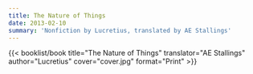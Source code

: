 ```yaml
---
title: The Nature of Things
date: 2013-02-10
summary: 'Nonfiction by Lucretius, translated by AE Stallings'
---
```


{{< booklist/book
title="The Nature of Things"
translator="AE Stallings"
author="Lucretius"
cover="cover.jpg"
format="Print" >}}
